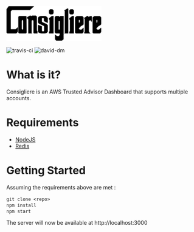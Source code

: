 ![consigliere](consigliere.png)

![travis-ci](https://travis-ci.org/ivarrian/consigliere.svg?branch=master) ![david-dm](https://david-dm.org/ivarrian/consigliere.svg)

What is it?
============

Consigliere is an AWS Trusted Advisor Dashboard that supports multiple accounts.

Requirements
=============

* [NodeJS](https://nodejs.org/)
* [Redis](https://redis.io/)

Getting Started
================
Assuming the requirements above are met :

```shell
git clone <repo>
npm install
npm start
```
The server will now be available at http://localhost:3000
